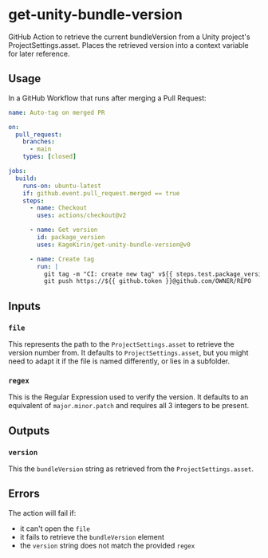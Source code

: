 # get-unity-bundle-version

GitHub Action to retrieve the current bundleVersion from a Unity project's ProjectSettings.asset.
Places the retrieved version into a context variable for later reference.

## Usage

In a GitHub Workflow that runs after merging a Pull Request:

```yaml
name: Auto-tag on merged PR

on:
  pull_request:
    branches:
      - main
    types: [closed]

jobs:
  build:
    runs-on: ubuntu-latest
    if: github.event.pull_request.merged == true
    steps:
      - name: Checkout
        uses: actions/checkout@v2

      - name: Get version
        id: package_version
        uses: KageKirin/get-unity-bundle-version@v0

      - name: Create tag
        run: |
          git tag -m "CI: create new tag" v${{ steps.test.package_version.version }}
          git push https://${{ github.token }}@github.com/OWNER/REPO
```

## Inputs

### `file`

This represents the path to the `ProjectSettings.asset` to retrieve the version number from.
It defaults to `ProjectSettings.asset`,
but you might need to adapt it if the file is named differently,
or lies in a subfolder.

### `regex`

This is the Regular Expression used to verify the version.
It defaults to an equivalent of `major.minor.patch` and requires all 3 integers to be present.

## Outputs

### `version`

This the `bundleVersion` string as retrieved from the `ProjectSettings.asset`.

## Errors

The action will fail if:

* it can't open the `file`
* it fails to retrieve the `bundleVersion` element
* the `version` string does not match the provided `regex`
